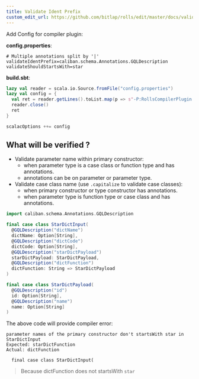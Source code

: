 ```yaml
---
title: Validate Ident Prefix
custom_edit_url: https://github.com/bitlap/rolls/edit/master/docs/validate_ident_prefix.md
---
```


Add Config for compiler plugin:

**config.properties**:
```properties
# Multiple annotations split by '|'
validateIdentPrefix=caliban.schema.Annotations.GQLDescription
validateShouldStartsWith=star
```

**build.sbt**:
```scala
lazy val reader = scala.io.Source.fromFile("config.properties")
lazy val config = {
  val ret = reader.getLines().toList.map(p => s"-P:RollsCompilerPlugin:$p")
  reader.close()
  ret
}

scalacOptions ++= config

```

## What will be verified ? 

- Validate parameter name within primary constructor:
  - when parameter type is a case class or function type and has annotations.
  - annotations can be on parameter or parameter type.
- Validate case class name (use `.capitalize` to validate case classes):
  - when primary constructor or type constructor has annotations.
  - when parameter type is function type or case class and has annotations.

```scala mdoc
import caliban.schema.Annotations.GQLDescription

final case class StarDictInput(
  @GQLDescription("dictName")
  dictName: Option[String],
  @GQLDescription("dictCode")
  dictCode: Option[String],
  @GQLDescription("starDictPayload")
  starDictPayload: StarDictPayload,
  @GQLDescription("dictFunction")
  dictFunction: String => StarDictPayload
)

final case class StarDictPayload(
  @GQLDescription("id")
  id: Option[String],
  @GQLDescription("name")
  name: Option[String]
)
```

The above code will provide compiler error:
```
parameter names of the primary constructor don't startsWith star in StarDictInput
Expected: starDictFunction 
Actual: dictFunction

  final case class StarDictInput(
```

> Because dictFunction does not startsWith `star`
